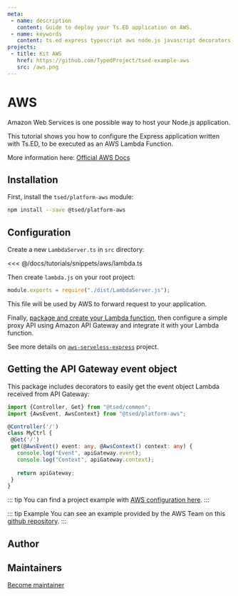 ```yaml
---
meta:
 - name: description
   content: Guide to deploy your Ts.ED application on AWS.
 - name: keywords
   content: ts.ed express typescript aws node.js javascript decorators
projects:   
 - title: Kit AWS
   href: https://github.com/TypedProject/tsed-example-aws
   src: /aws.png   
---
```

# AWS

<Banner src="https://upload.wikimedia.org/wikipedia/commons/thumb/9/93/Amazon_Web_Services_Logo.svg/langfr-220px-Amazon_Web_Services_Logo.svg.png" href="https://aws.amazon.com/fr/" :height="180" />

Amazon Web Services is one possible way to host your Node.js application.

This tutorial shows you how to configure the Express application written with Ts.ED, to be executed as an AWS Lambda Function.

More information here: [Official AWS Docs](http://docs.aws.amazon.com/lambda/latest/dg/welcome.html)

<Projects type="examples"/>

## Installation

First, install the `tsed/platform-aws` module:

```bash
npm install --save @tsed/platform-aws
```

## Configuration

Create a new `LambdaServer.ts` in `src` directory:

<<< @/docs/tutorials/snippets/aws/lambda.ts

Then create `lambda.js` on your root project:

```javascript
module.exports = require("./dist/LambdaServer.js");
```

This file will be used by AWS to forward request to your application.

Finally, [package and create your Lambda function](http://docs.aws.amazon.com/lambda/latest/dg/nodejs-create-deployment-pkg.html), 
then configure a simple proxy API using Amazon API Gateway and integrate it with your Lambda function.

See more details on [`aws-serveless-express`](https://github.com/awslabs/aws-serverless-express) project.

## Getting the API Gateway event object

This package includes decorators to easily get the event object Lambda received from API Gateway:

```typescript
import {Controller, Get} from "@tsed/common"; 
import {AwsEvent, AwsContext} from "@tsed/platform-aws"; 

@Controller('/')
class MyCtrl {
 @Get('/')
 get(@AwsEvent() event: any, @AwsContext() context: any) {
   console.log("Event", apiGateway.event);
   console.log("Context", apiGateway.context);
   
   return apiGateway;
 }
}
```

::: tip
You can find a project example with [AWS configuration here](https://github.com/TypedProject/tsed-example-aws).
:::

::: tip Example
You can see an example provided by the AWS Team on this [github repository](https://github.com/awslabs/aws-serverless-express/tree/master/examples/basic-starter).
:::

## Author 

<GithubContributors :users="['Romakita']"/>

## Maintainers <Badge text="Help wanted" />

<GithubContributors :users="['Romakita', 'vetras']"/>

<div class="container--centered container--padded">
<a href="/contributing.html" class="nav-link button">
 Become maintainer
</a>
</div>
